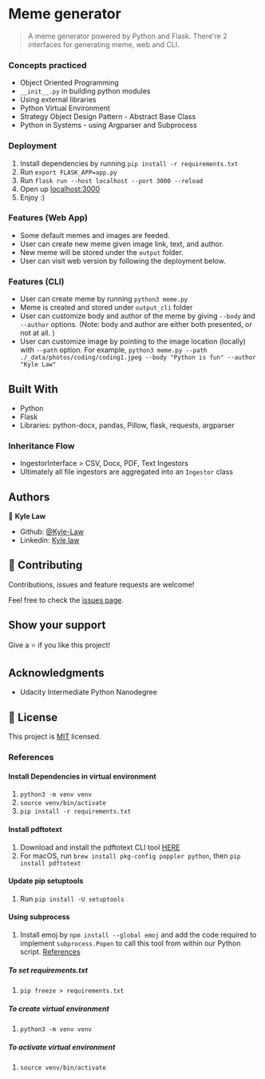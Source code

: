 # Meme generator

> A meme generator powered by Python and Flask. There're 2 interfaces for generating meme, web and CLI.

### Concepts practiced
- Object Oriented Programming
- `__init__.py` in building python modules
- Using external libraries
- Python Virtual Environment
- Strategy Object Design Pattern - Abstract Base Class
- Python in Systems - using Argparser and Subprocess

### Deployment
1. Install dependencies by running ``pip install -r requirements.txt``
2. Run `export FLASK_APP=app.py`
3. Run `flask run --host localhost --port 3000 --reload`
4. Open up [localhost:3000](http://localhost:3000/)
5. Enjoy :)

### Features (Web App)
- Some default memes and images are feeded.
- User can create new meme given image link, text, and author.
- New meme will be stored under the `output` folder.
- User can visit web version by following the deployment below.

### Features (CLI)
- User can create meme by running `python3 meme.py`
- Meme is created and stored under `output_cli` folder
- User can customize body and author of the meme by giving `--body` and `--author` options. (Note: body and author are either both presented, or not at all. )
- User can customize image by pointing to the image location (locally) with `--path` option. For example, `python3 meme.py --path ./_data/photos/coding/coding1.jpeg --body "Python is fun" --author "Kyle Law"`

## Built With

- Python
- Flask
- Libraries: python-docx, pandas, Pillow, flask, requests, argparser

### Inheritance Flow
- IngestorInterface > CSV, Docx, PDF, Text Ingestors
- Ultimately all file ingestors are aggregated into an `Ingestor` class

## Authors

👤 **Kyle Law**

- Github: [@Kyle-Law](https://github.com/Kyle-Law)
- Linkedin: [Kyle law](https://www.linkedin.com/in/kyle-lawzhunkhing/)

## 🤝 Contributing

Contributions, issues and feature requests are welcome!

Feel free to check the [issues page](https://github.com/Kyle-Law/meme-generator/issues?q=is%3Aissue+is%3Aopen+sort%3Aupdated-desc).

## Show your support

Give a ⭐️ if you like this project!

## Acknowledgments

- Udacity Intermediate Python Nanodegree

## 📝 License

This project is [MIT](LICENSE) licensed.


### References

#### Install Dependencies in virtual environment
1. `python3 -m venv venv`
2. `source venv/bin/activate`
3. `pip install -r requirements.txt`

#### Install pdftotext
1. Download and install the pdftotext CLI tool [HERE](https://www.xpdfreader.com/download.html)
2. For macOS, run `brew install pkg-config poppler python`, then `pip install pdftotext`

#### Update pip setuptools
1. Run `pip install -U setuptools`

#### Using subprocess
1. Install emoj by `npm install --global emoj` and add the code required to implement `subprocess.Popen` to call this tool from within our Python script. [References](https://docs.python.org/3/library/subprocess.html#subprocess.Popen)

##### To set requirements.txt
1. `pip freeze > requirements.txt`

##### To create virtual environment
1. `python3 -m venv venv`

##### To activate virtual environment
1. `source venv/bin/activate`
